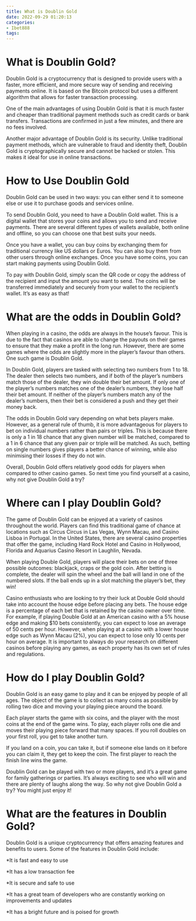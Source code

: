 ```yaml
---
title: What is Doublin Gold 
date: 2022-09-29 01:20:13
categories:
- Ibet888
tags:
---
```



#  What is Doublin Gold? 

Doublin Gold is a cryptocurrency that is designed to provide users with a faster, more efficient, and more secure way of sending and receiving payments online. It is based on the Bitcoin protocol but uses a different algorithm that allows for faster transaction processing.

One of the main advantages of using Doublin Gold is that it is much faster and cheaper than traditional payment methods such as credit cards or bank transfers. Transactions are confirmed in just a few minutes, and there are no fees involved.

Another major advantage of Doublin Gold is its security. Unlike traditional payment methods, which are vulnerable to fraud and identity theft, Doublin Gold is cryptographically secure and cannot be hacked or stolen. This makes it ideal for use in online transactions.

 # How to Use Doublin Gold 

Doublin Gold can be used in two ways: you can either send it to someone else or use it to purchase goods and services online.

To send Doublin Gold, you need to have a Doublin Gold wallet. This is a digital wallet that stores your coins and allows you to send and receive payments. There are several different types of wallets available, both online and offline, so you can choose one that best suits your needs.

Once you have a wallet, you can buy coins by exchanging them for traditional currency like US dollars or Euros. You can also buy them from other users through online exchanges. Once you have some coins, you can start making payments using Doublin Gold.

To pay with Doublin Gold, simply scan the QR code or copy the address of the recipient and input the amount you want to send. The coins will be transferred immediately and securely from your wallet to the recipient’s wallet. It’s as easy as that!

#  What are the odds in Doublin Gold? 

When playing in a casino, the odds are always in the house’s favour. This is due to the fact that casinos are able to change the payouts on their games to ensure that they make a profit in the long run. However, there are some games where the odds are slightly more in the player’s favour than others. One such game is Doublin Gold.

In Doublin Gold, players are tasked with selecting two numbers from 1 to 18. The dealer then selects two numbers, and if both of the player’s numbers match those of the dealer, they win double their bet amount. If only one of the player’s numbers matches one of the dealer’s numbers, they lose half their bet amount. If neither of the player’s numbers match any of the dealer’s numbers, then their bet is considered a push and they get their money back.

The odds in Doublin Gold vary depending on what bets players make. However, as a general rule of thumb, it is more advantageous for players to bet on individual numbers rather than pairs or triples. This is because there is only a 1 in 18 chance that any given number will be matched, compared to a 1 in 6 chance that any given pair or triple will be matched. As such, betting on single numbers gives players a better chance of winning, while also minimising their losses if they do not win.

Overall, Doublin Gold offers relatively good odds for players when compared to other casino games. So next time you find yourself at a casino, why not give Doublin Gold a try?

#  Where can I play Doublin Gold? 

The game of Doublin Gold can be enjoyed at a variety of casinos throughout the world. Players can find this traditional game of chance at locations such as Circus Circus in Las Vegas, Wynn Macau, and Casino Lisboa in Portugal. In the United States, there are several casino properties that offer the game, including Hard Rock Hotel and Casino in Hollywood, Florida and Aquarius Casino Resort in Laughlin, Nevada.

When playing Double Gold, players will place their bets on one of three possible outcomes: blackjack, craps or the gold coin. After betting is complete, the dealer will spin the wheel and the ball will land in one of the numbered slots. If the ball ends up in a slot matching the player’s bet, they win!

Casino enthusiasts who are looking to try their luck at Double Gold should take into account the house edge before placing any bets. The house edge is a percentage of each bet that is retained by the casino owner over time. For example, if playing Double Gold at an American casino with a 5% house edge and making $10 bets consistently, you can expect to lose an average of 50 cents per hour. However, when playing at a casino with a lower house edge such as Wynn Macau (2%), you can expect to lose only 10 cents per hour on average. It is important to always do your research on different casinos before playing any games, as each property has its own set of rules and regulations.

#  How do I play Doublin Gold? 

Doublin Gold is an easy game to play and it can be enjoyed by people of all ages. The object of the game is to collect as many coins as possible by rolling two dice and moving your playing piece around the board.

Each player starts the game with six coins, and the player with the most coins at the end of the game wins. To play, each player rolls one die and moves their playing piece forward that many spaces. If you roll doubles on your first roll, you get to take another turn.

If you land on a coin, you can take it, but if someone else lands on it before you can claim it, they get to keep the coin. The first player to reach the finish line wins the game.

Doublin Gold can be played with two or more players, and it’s a great game for family gatherings or parties. It’s always exciting to see who will win and there are plenty of laughs along the way. So why not give Doublin Gold a try? You might just enjoy it!

#  What are the features in Doublin Gold?

Doublin Gold is a unique cryptocurrency that offers amazing features and benefits to users. Some of the features in Doublin Gold include:

*It is fast and easy to use

*It has a low transaction fee

*It is secure and safe to use

*It has a great team of developers who are constantly working on improvements and updates

*It has a bright future and is poised for growth